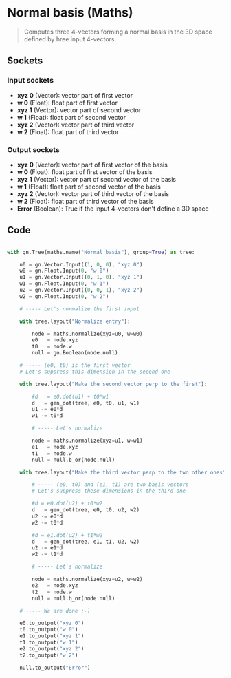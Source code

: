 # Normal basis (Maths)

> Computes three 4-vectors forming a normal basis in the 3D space defined by hree input 4-vectors.

## Sockets

### Input sockets

- **xyz 0** (Vector): vector part of first vector
- **w 0** (Float): float part of first vector
- **xyz 1** (Vector): vector part of second vector
- **w 1** (Float): float part of second vector
- **xyz 2** (Vector): vector part of third vector
- **w 2** (Float): float part of third vector

### Output sockets

- **xyz 0** (Vector): vector part of first vector of the basis
- **w 0** (Float): float part of first vector of the basis
- **xyz 1** (Vector): vector part of second vector of the basis
- **w 1** (Float): float part of second vector of the basis
- **xyz 2** (Vector): vector part of third vector of the basis
- **w 2** (Float): float part of third vector of the basis
- **Error** (Boolean): True if the input 4-vectors don't define a 3D space

## Code

``` python

with gn.Tree(maths.name("Normal basis"), group=True) as tree:

    u0 = gn.Vector.Input((1, 0, 0), "xyz 0")
    w0 = gn.Float.Input(0, "w 0")
    u1 = gn.Vector.Input((0, 1, 0), "xyz 1")
    w1 = gn.Float.Input(0, "w 1")
    u2 = gn.Vector.Input((0, 0, 1), "xyz 2")
    w2 = gn.Float.Input(0, "w 2")

    # ----- Let's normalize the first input

    with tree.layout("Normalize entry"):

        node = maths.normalize(xyz=u0, w=w0)
        e0   = node.xyz
        t0   = node.w
        null = gn.Boolean(node.null)

    # ----- (e0, t0) is the first vector
    # Let's suppress this dimension in the second one

    with tree.layout("Make the second vector perp to the first"):

        #d   = e0.dot(u1) + t0*w1
        d   = gen_dot(tree, e0, t0, u1, w1)
        u1 -= e0*d
        w1 -= t0*d

        # ----- Let's normalize

        node = maths.normalize(xyz=u1, w=w1)
        e1   = node.xyz
        t1   = node.w
        null = null.b_or(node.null)

    with tree.layout("Make the third vector perp to the two other ones"):

        # ----- (e0, t0) and (e1, t1) are two basis vectors
        # Let's suppress these dimensions in the third one

        #d = e0.dot(u2) + t0*w2
        d   = gen_dot(tree, e0, t0, u2, w2)
        u2 -= e0*d
        w2 -= t0*d

        #d = e1.dot(u2) + t1*w2
        d   = gen_dot(tree, e1, t1, u2, w2)
        u2 -= e1*d
        w2 -= t1*d

        # ----- Let's normalize

        node = maths.normalize(xyz=u2, w=w2)
        e2   = node.xyz
        t2   = node.w
        null = null.b_or(node.null)

    # ----- We are done :-)

    e0.to_output("xyz 0")
    t0.to_output("w 0")
    e1.to_output("xyz 1")
    t1.to_output("w 1")
    e2.to_output("xyz 2")
    t2.to_output("w 2")

    null.to_output("Error")
        
```
   
   
